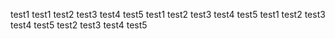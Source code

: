 test1
test1
test2
test3
test4
test5
test1
test2
test3
test4
test5
test1
test2
test3
test4
test5
test2
test3
test4
test5
